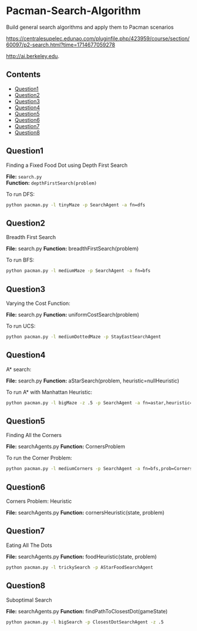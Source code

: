 # Pacman-Search-Algorithm
Build general search algorithms and apply them to Pacman scenarios

https://centralesupelec.edunao.com/pluginfile.php/423959/course/section/60097/p2-search.html?time=1714677059278

http://ai.berkeley.edu.

## Contents
- [Question1](#Question1)
- [Question2](#Question2)
- [Question3](#Question3)
- [Question4](#Question4)
- [Question5](#Question5)
- [Question6](#Question6)
- [Question7](#Question7)
- [Question8](#Question8)

## Question1

Finding a Fixed Food Dot using Depth First Search

**File:** `search.py`  
**Function:** `depthFirstSearch(problem)`

To run DFS:
```bash
python pacman.py -l tinyMaze -p SearchAgent -a fn=dfs
```

## Question2

Breadth First Search

**File:** search.py
**Function:** breadthFirstSearch(problem)

To run BFS:

```bash
python pacman.py -l mediumMaze -p SearchAgent -a fn=bfs
```

## Question3

Varying the Cost Function:

**File:** search.py
**Function:** uniformCostSearch(problem)

To run UCS:

```bash
python pacman.py -l mediumDottedMaze -p StayEastSearchAgent
```

## Question4

A* search:

**File:** search.py
**Function:** aStarSearch(problem, heuristic=nullHeuristic)

To run A* with Manhattan Heuristic:

```bash
python pacman.py -l bigMaze -z .5 -p SearchAgent -a fn=astar,heuristic=manhattanHeuristic
```

## Question5
Finding All the Corners

**File:** searchAgents.py
**Function:** CornersProblem

To run the Corner Problem:

```bash
python pacman.py -l mediumCorners -p SearchAgent -a fn=bfs,prob=CornersProblem
```

## Question6
Corners Problem: Heuristic

**File:** searchAgents.py
**Function:** cornersHeuristic(state, problem)

## Question7
Eating All The Dots

**File:** searchAgents.py
**Function:** foodHeuristic(state, problem)

```bash
python pacman.py -l trickySearch -p AStarFoodSearchAgent
```

## Question8
Suboptimal Search

**File:** searchAgents.py
**Function:** findPathToClosestDot(gameState)

```bash
python pacman.py -l bigSearch -p ClosestDotSearchAgent -z .5
```